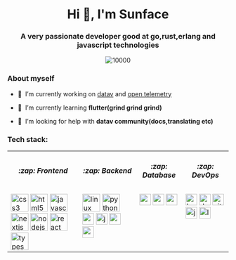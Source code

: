 <h1 align="center">Hi 👋, I'm Sunface</h1>
<h3 align="center">A very passionate developer good at go,rust,erlang and javascript technologies</h3>

<p align="middle">
   <img src="https://komarev.com/ghpvc/?username=sunface" alt="10000" />
</p>

### About myself

- 🔭&nbsp;&nbsp;I’m currently working on [datav](https://github.com/apm-ai/datav) and [open telemetry](https://github.com/open-telemetry)

- 🌱&nbsp;&nbsp;I’m currently learning **flutter(grind grind grind)**

- 🤝&nbsp;&nbsp;I’m looking for help with **datav community(docs,translating etc)**

### Tech stack:
<table>
<tr>
    <td><h5 align="center">:zap: Frontend</h5></td>
    <td><h5 align="center">:zap: Backend</h5></td>
    <td><h5 align="center">:zap: Database</h5></td>
    <td><h5 align="center">:zap: DevOps</h5></td>
</tr>
<tr>
    <td valign="top"> 
     <img src="https://devicons.github.io/devicon/devicon.git/icons/css3/css3-original-wordmark.svg" alt="css3" width="40" height="40"/> 
     <img src="https://devicons.github.io/devicon/devicon.git/icons/html5/html5-original-wordmark.svg" alt="html5" width="40" height="40"/> 
     <img src="https://devicons.github.io/devicon/devicon.git/icons/javascript/javascript-original.svg" alt="javascript" width="40" height="40"/> 
     <img src="https://cdn.worldvectorlogo.com/logos/nextjs-3.svg" alt="nextjs" width="40" height="40"/> 
     <img src="https://devicons.github.io/devicon/devicon.git/icons/nodejs/nodejs-original-wordmark.svg" alt="nodejs" width="40" height="40"/> 
     <img src="https://devicons.github.io/devicon/devicon.git/icons/react/react-original-wordmark.svg" alt="react" width="40" height="40"/> 
     <img src="https://devicons.github.io/devicon/devicon.git/icons/typescript/typescript-original.svg" alt="typescript" width="40" height="40"/>
    </td>
    <td valign="top"> 
        <img src="https://devicons.github.io/devicon/devicon.git/icons/linux/linux-original.svg" alt="linux" width="40" height="40"/> 
        <img src="https://devicons.github.io/devicon/devicon.git/icons/go/go-original.svg" alt="python" width="40" height="40"/> 
        <img src="https://devicons.github.io/devicon/devicon.git/icons/express/express-original-wordmark.svg" alt="express" width="26" height="26"/> 
        <img src="https://devicons.github.io/devicon/devicon.git/icons/java/java-original-wordmark.svg" alt="java" width="26" height="26"/> 
        <img src="https://devicons.github.io/devicon/devicon.git/icons/nodejs/nodejs-original-wordmark.svg" alt="nodejs" width="26" height="26"/> 
        <img src="https://www.vectorlogo.zone/logos/springio/springio-icon.svg" alt="spring" width="26" height="26"/>
    </td>
     <td valign="top">
        <img src="https://devicons.github.io/devicon/devicon.git/icons/postgresql/postgresql-original-wordmark.svg" alt="postgresql" width="26" height="26"/> 
        <img src="https://devicons.github.io/devicon/devicon.git/icons/mysql/mysql-original-wordmark.svg" alt="mysql" width="26" height="26"/> 
        <img src="https://devicons.github.io/devicon/devicon.git/icons/redis/redis-original-wordmark.svg" alt="redis" width="26" height="26"/>
    </td>
    <td valign="top">
        <img src="https://www.vectorlogo.zone/logos/gnu_bash/gnu_bash-icon.svg" alt="bash" width="26" height="26"/> 
        <img src="https://devicons.github.io/devicon/devicon.git/icons/docker/docker-original-wordmark.svg" alt="docker" width="26" height="26"/> 
        <img src="https://www.vectorlogo.zone/logos/git-scm/git-scm-icon.svg" alt="git" width="26" height="26"/> 
        <img src="https://www.vectorlogo.zone/logos/jenkins/jenkins-icon.svg" alt="jenkins" width="26" height="26"/>
        <img src="https://devicons.github.io/devicon/devicon.git/icons/linux/linux-original.svg" alt="linux" width="26" height="26"/> 
    </td>
</tr>
</table>
